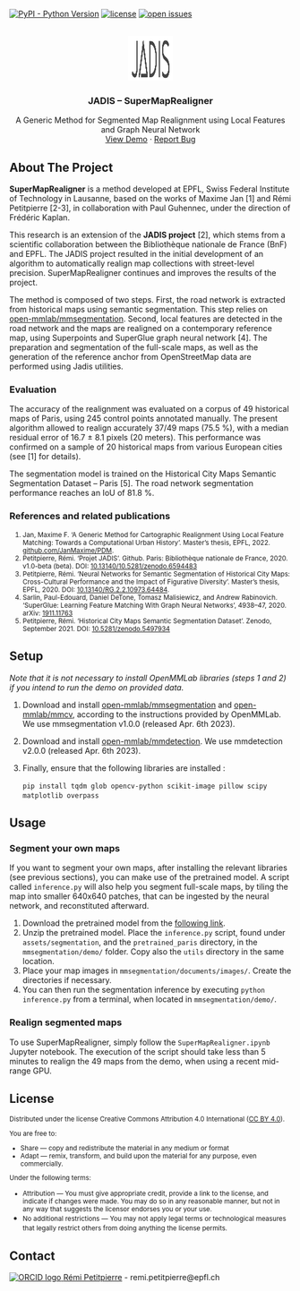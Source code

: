[![PyPI - Python Version](https://img.shields.io/badge/python-3.8-blue)](https://www.python.org/downloads/release/python-3813/)
[![license](https://img.shields.io/badge/license-CC%20BY%204.0-brightgreen)](https://creativecommons.org/licenses/by/4.0/)
[![open issues](https://isitmaintained.com/badge/open/BnF-jadis/SuperMapRealigner.svg)](https://github.com/BnF-jadis/SuperMapRealigner/issues)


<!-- PROJECT LOGO -->
<br />
<div align="center">
  <a>
    <img src="assets/img/jadis_logo.svg" alt="Logo" width="80" height="80">
  </a>

  <h3 align="center">JADIS – SuperMapRealigner</h3>

  <p align="center">
    A Generic Method for Segmented Map Realignment using Local Features and Graph Neural Network
    <br />
    <a href="https://github.com/BnF-jadis/SuperMapRealigner/blob/ddfa08f1d9c74c678be785ef8a98e7f1e96cc1d4/SuperMapRealigner.ipynb">View Demo</a>
    ·
    <a href="https://github.com/BnF-jadis/SuperMapRealigner/issues">Report Bug</a>
  </p>
</div>

## About The Project

**SuperMapRealigner** is a method developed at EPFL, Swiss Federal Institute of Technology in Lausanne, based on the works of Maxime Jan [1] and Rémi Petitpierre [2-3], in collaboration with Paul Guhennec, under the direction of Frédéric Kaplan.

This research is an extension of the **JADIS project** [2], which stems from a scientific collaboration between the Bibliothèque nationale de France (BnF) and EPFL. The JADIS project resulted in the initial development of an algorithm to automatically realign map collections with street-level precision. SuperMapRealigner continues and improves the results of the project.

The method is composed of two steps. First, the road network is extracted from historical maps using semantic segmentation. This step relies on [open-mmlab/mmsegmentation](https://github.com/open-mmlab/mmsegmentation). Second, local features are detected in the road network and the maps are realigned on a contemporary reference map, using Superpoints and SuperGlue graph neural network [4]. The preparation and segmentation of the full-scale maps, as well as the generation of the reference anchor from OpenStreetMap data are performed using Jadis utilities.

### Evaluation

The accuracy of the realignment was evaluated on a corpus of 49 historical maps of Paris, using 245 control points annotated manually. The present algorithm allowed to realign accurately 37/49 maps (75.5 %), with a median residual error of 16.7 ± 8.1 pixels (20 meters). This performance was confirmed on a sample of 20 historical maps from various European cities (see [1] for details).

The segmentation model is trained on the Historical City Maps Semantic Segmentation Dataset – Paris [5]. The road network segmentation performance reaches an IoU of 81.8 %. 

### References and related publications

<div><small>
<ol type = "1">
<li>Jan, Maxime F. ‘A Generic Method for Cartographic Realignment Using Local Feature Matching: Towards a Computational Urban History’. Master’s thesis, EPFL, 2022. <a href="https://github.com/JanMaxime/PDM">github.com/JanMaxime/PDM</a>.</li>
<li>Petitpierre, Rémi. ‘Projet JADIS’. Github. Paris: Bibliothèque nationale de France, 2020. v1.0-beta (beta). DOI: <a href="https://github.com/BnF-jadis/projet">10.13140/10.5281/zenodo.6594483</a></li>
<li>Petitpierre, Rémi. ‘Neural Networks for Semantic Segmentation of Historical City Maps: Cross-Cultural Performance and the Impact of Figurative Diversity’. Master’s thesis, EPFL, 2020. DOI: 
<a href="https://dx.doi.org/10.13140/RG.2.2.10973.64484">10.13140/RG.2.2.10973.64484</a>.</li>
<li>Sarlin, Paul-Edouard, Daniel DeTone, Tomasz Malisiewicz, and Andrew Rabinovich. ‘SuperGlue: Learning Feature Matching With Graph Neural Networks’, 4938–47, 2020. arXiv: <a href="https://arxiv.org/abs/1911.11763">1911.11763</a>
</li>
<li>Petitpierre, Rémi. ‘Historical City Maps Semantic Segmentation Dataset’. Zenodo, September 2021. DOI: <a href="https://doi.org/10.5281/zenodo.5497934">10.5281/zenodo.5497934</a></li>
</small></div>

## Setup
_Note that it is not necessary to install OpenMMLab libraries (steps 1 and 2) if you intend to run the demo on provided data._

1. Download and install [open-mmlab/mmsegmentation](https://github.com/open-mmlab/mmsegmentation) and [open-mmlab/mmcv](https://github.com/open-mmlab/mmcv), according to the instructions provided by OpenMMLab. We use mmsegmentation v1.0.0 (released Apr. 6th 2023).
2. Download and install [open-mmlab/mmdetection](https://github.com/open-mmlab/mmdetection). We use mmdetection v2.0.0 (released Apr. 6th 2023).
3. Finally, ensure that the following libraries are installed :

   ```pip install tqdm glob opencv-python scikit-image pillow scipy matplotlib overpass```

## Usage

### Segment your own maps

If you want to segment your own maps, after installing the relevant libraries (see previous sections), you can make use of the pretrained model. A script called `inference.py` will also help you segment full-scale maps, by tiling the map into smaller 640x640 patches, that can be ingested by the neural network, and reconstituted afterward.
  
1. Download the pretrained model from the [following link](https://drive.google.com/file/d/1Orx984UgOPucNzcPkHc9t6B10X-pwmNp/view?usp=share_link). 
2. Unzip the pretrained model. Place the `inference.py` script, found under `assets/segmentation`, and the `pretrained_paris` directory, in the `mmsegmentation/demo/` folder. Copy also the `utils` directory in the same location.
3. Place your map images in `mmsegmentation/documents/images/`. Create the directories if necessary.
4. You can then run the segmentation inference by executing `python inference.py` from a terminal, when located in `mmsegmentation/demo/`.

### Realign segmented maps

To use SuperMapRealigner, simply follow the `SuperMapRealigner.ipynb` Jupyter notebook. The execution of the script should take less than 5 minutes to realign the 49 maps from the demo, when using a recent mid-range GPU.

## License

<div><small>

Distributed under the license Creative Commons Attribution 4.0 International ([CC BY 4.0](https://creativecommons.org/licenses/by/4.0/)).

You are free to:
* Share — copy and redistribute the material in any medium or format
* Adapt — remix, transform, and build upon the material for any purpose, even commercially.

Under the following terms:
* Attribution — You must give appropriate credit, provide a link to the license, and indicate if changes were made. You may do so in any reasonable manner, but not in any way that suggests the licensor endorses you or your use.
* No additional restrictions — You may not apply legal terms or technological measures that legally restrict others from doing anything the license permits. 
</small></div>

## Contact

<a href="https://orcid.org/0000-0001-9138-6727">
<img alt="ORCID logo" src="https://info.orcid.org/wp-content/uploads/2019/11/orcid_16x16.png" width="16" height="16"/> <a href="https://people.epfl.ch/remi.petitpierre">Rémi Petitpierre</a>
 - remi.petitpierre@epfl.ch

